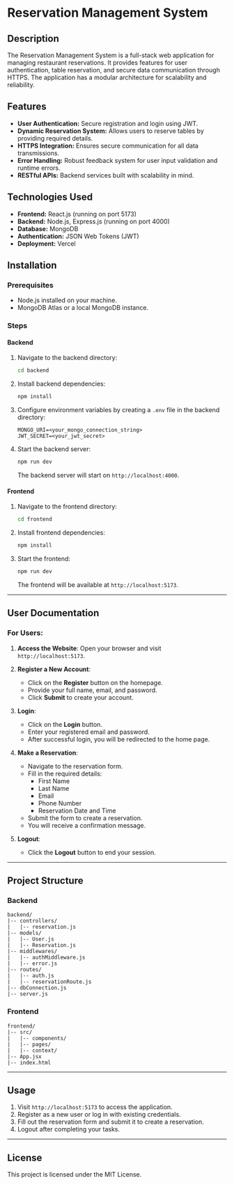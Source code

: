 # Reservation Management System

## Description
The Reservation Management System is a full-stack web application for managing restaurant reservations. It provides features for user authentication, table reservation, and secure data communication through HTTPS. The application has a modular architecture for scalability and reliability.

## Features
- **User Authentication:** Secure registration and login using JWT.
- **Dynamic Reservation System:** Allows users to reserve tables by providing required details.
- **HTTPS Integration:** Ensures secure communication for all data transmissions.
- **Error Handling:** Robust feedback system for user input validation and runtime errors.
- **RESTful APIs:** Backend services built with scalability in mind.

## Technologies Used
- **Frontend:** React.js (running on port 5173)
- **Backend:** Node.js, Express.js (running on port 4000)
- **Database:** MongoDB
- **Authentication:** JSON Web Tokens (JWT)
- **Deployment:** Vercel

## Installation

### Prerequisites
- Node.js installed on your machine.
- MongoDB Atlas or a local MongoDB instance.

### Steps

#### Backend
1. Navigate to the backend directory:
   ```bash
   cd backend
   ```

2. Install backend dependencies:
   ```bash
   npm install
   ```

3. Configure environment variables by creating a `.env` file in the backend directory:
   ```
   MONGO_URI=<your_mongo_connection_string>
   JWT_SECRET=<your_jwt_secret>
   ```

4. Start the backend server:
   ```bash
   npm run dev
   ```
   The backend server will start on `http://localhost:4000`.

#### Frontend
1. Navigate to the frontend directory:
   ```bash
   cd frontend
   ```

2. Install frontend dependencies:
   ```bash
   npm install
   ```

3. Start the frontend:
   ```bash
   npm run dev
   ```
   The frontend will be available at `http://localhost:5173`.

---

## User Documentation

### For Users:
1. **Access the Website**:
   Open your browser and visit `http://localhost:5173`.

2. **Register a New Account**:
   - Click on the **Register** button on the homepage.
   - Provide your full name, email, and password.
   - Click **Submit** to create your account.

3. **Login**:
   - Click on the **Login** button.
   - Enter your registered email and password.
   - After successful login, you will be redirected to the home page.

4. **Make a Reservation**:
   - Navigate to the reservation form.
   - Fill in the required details:
     - First Name
     - Last Name
     - Email
     - Phone Number
     - Reservation Date and Time
   - Submit the form to create a reservation.
   - You will receive a confirmation message.

5. **Logout**:
   - Click the **Logout** button to end your session.

---

## Project Structure

### Backend
```
backend/
|-- controllers/
|   |-- reservation.js
|-- models/
|   |-- User.js
|   |-- Reservation.js
|-- middlewares/
|   |-- authMiddleware.js
|   |-- error.js
|-- routes/
|   |-- auth.js
|   |-- reservationRoute.js
|-- dbConnection.js
|-- server.js
```

### Frontend
```
frontend/
|-- src/
|   |-- components/
|   |-- pages/
|   |-- context/
|-- App.jsx
|-- index.html
```

---

## Usage
1. Visit `http://localhost:5173` to access the application.
2. Register as a new user or log in with existing credentials.
3. Fill out the reservation form and submit it to create a reservation.
4. Logout after completing your tasks.

---

## License
This project is licensed under the MIT License.
